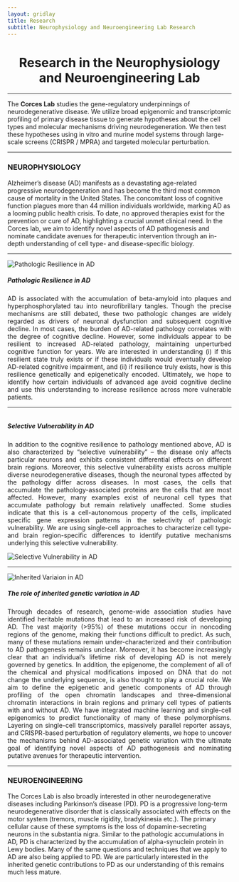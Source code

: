 ```yaml
---
layout: gridlay
title: Research
subtitle: Neurophysiology and Neuroengineering Lab Research
---
```


<div align="center">
	<h1>
		<strong>Research in the Neurophysiology and Neuroengineering Lab</strong>
	</h1>
</div>
<hr>
<!-- The paddingtop and margin-top edits allow anchors to link properly. -->
<div class="container">
  <div class="jumbotron jumbotron-correct">
      <p>
        The <b>Corces Lab</b> studies the gene-regulatory underpinnings of neurodegenerative disease. We utilize broad epigenomic and transcriptomic profiling of primary disease tissue to generate hypotheses about the cell types and molecular mechanisms driving neurodegeneration. We then test these hypotheses using in vitro and murine model systems through large-scale screens (CRISPR / MPRA) and targeted molecular perturbation.
      </p>
  </div>
</div>

<hr>

<div id="Alzheimer's Disease" class="col-sm-12">
		<h3>NEUROPHYSIOLOGY</h3>
		<p>
			Alzheimer’s disease (AD) manifests as a devastating age-related progressive neurodegeneration and has become the third most common cause of mortality in the United States. The concomitant loss of cognitive function plagues more than 44 million individuals worldwide, marking AD as a looming public health crisis. To date, no approved therapies exist for the prevention or cure of AD, highlighting a crucial unmet clinical need. In the Corces lab, we aim to identify novel aspects of AD pathogenesis and nominate candidate avenues for therapeutic intervention through an in-depth understanding of cell type- and disease-specific biology.
		</p>
</div>
<div id="break" class="col-sm-12">
	<hr>
</div>

<div id = "Pathologic Resilience" class="row" style="padding-top: 60px; margin-top: -60px;">
    <div class="col-sm-4">
    	<img src="/img/research/PathologicResilience.jpg" alt="Pathologic Resilience in AD">
    </div>
    <div class="col-sm-8" style="text-align: justify">
    	<h5>Pathologic Resilience in AD</h5>
    	<p>
    		AD is associated with the accumulation of beta-amyloid into plaques and hyperphosphorylated tau into neurofibrillary tangles. Though the precise mechanisms are still debated, these two pathologic changes are widely regarded as drivers of neuronal dysfunction and subsequent cognitive decline. In most cases, the burden of AD-related pathology correlates with the degree of cognitive decline. However, some individuals appear to be resilient to increased AD-related pathology, maintaining unperturbed cognitive function for years. We are interested in understanding (i) if this resilient state truly exists or if these individuals would eventually develop AD-related cognitive impairment, and (ii) if resilience truly exists, how is this resilience genetically and epigenetically encoded. Ultimately, we hope to identify how certain individuals of advanced age avoid cognitive decline and use this understanding to increase resilience across more vulnerable patients.
    	</p>
    </div>
</div>
<hr>
<div id = "Selective Vulnerability" class="row" style="padding-top: 60px; margin-top: -60px;">
    <div class="col-sm-8" style="text-align: justify">
    	<h5>Selective Vulnerability in AD</h5>
    	<p>
    		In addition to the cognitive resilience to pathology mentioned above, AD is also characterized by “selective vulnerability” – the disease only affects particular neurons and exhibits consistent differential effects on different brain regions. Moreover, this selective vulnerability exists across multiple diverse neurodegenerative diseases, though the neuronal types affected by the pathology differ across diseases. In most cases, the cells that accumulate the pathology-associated proteins are the cells that are most affected. However, many examples exist of neuronal cell types that accumulate pathology but remain relatively unaffected. Some studies indicate that this is a cell-autonomous property of the cells, implicated specific gene expression patterns in the selectivity of pathologic vulnerability. We are using single-cell approaches to characterize cell type- and brain region-specific differences to identify putative mechanisms underlying this selective vulnerability. 
    	</p>
    </div>
    <div class="col-sm-4">
    	<img src="/img/research/SelectiveVulnerability.jpg" alt="Selective Vulnerability in AD">
    </div>
</div>
<hr>
<div id = "Inherited Variaion in AD" class="row" style="padding-top: 60px; margin-top: -60px;">
	<div class="col-sm-4">
    	<img src="/img/research/GWAS.jpg" alt="Inherited Variaion in AD">
    </div>
    <div class="col-sm-8" style="text-align: justify">
    	<h5>The role of inherited genetic variation in AD</h5>
    	<p>
    		Through decades of research, genome-wide association studies have identified heritable mutations that lead to an increased risk of developing AD. The vast majority (>95%) of these mutations occur in noncoding regions of the genome, making their functions difficult to predict. As such, many of these mutations remain under-characterized and their contribution to AD pathogenesis remains unclear. Moreover, it has become increasingly clear that an individual’s lifetime risk of developing AD is not merely governed by genetics. In addition, the epigenome, the complement of all of the chemical and physical modifications imposed on DNA that do not change the underlying sequence, is also thought to play a crucial role. We aim to define the epigenetic and genetic components of AD through profiling of the open chromatin landscapes and three-dimensional chromatin interactions in brain regions and primary cell types of patients with and without AD. We have integrated machine learning and single-cell epigenomics to predict functionality of many of these polymorphisms. Layering on single-cell transcriptomics, massively parallel reporter assays, and CRISPR-based perturbation of regulatory elements, we hope to uncover the mechanisms behind AD-associated genetic variation with the ultimate goal of identifying novel aspects of AD pathogenesis and nominating putative avenues for therapeutic intervention.
    	</p>
    </div>
</div>

<hr>

<div id="Parkinson’s Disease" class="col-sm-12">
		<h3>NEUROENGINEERING</h3>
		<p>
			The Corces Lab is also broadly interested in other neurodegenerative diseases including Parkinson’s disease (PD). PD is a progressive long-term neurodegenerative disorder that is classically associated with effects on the motor system (tremors, muscle rigidity, bradykinesia etc.). The primary cellular cause of these symptoms is the loss of dopamine-secreting neurons in the substantia nigra. Similar to the pathologic accumulations in AD, PD is characterized by the accumulation of alpha-synuclein protein in Lewy bodies. Many of the same questions and techniques that we apply to AD are also being applied to PD. We are particularly interested in the inherited genetic contributions to PD as our understanding of this remains much less mature.
		</p>
</div>
